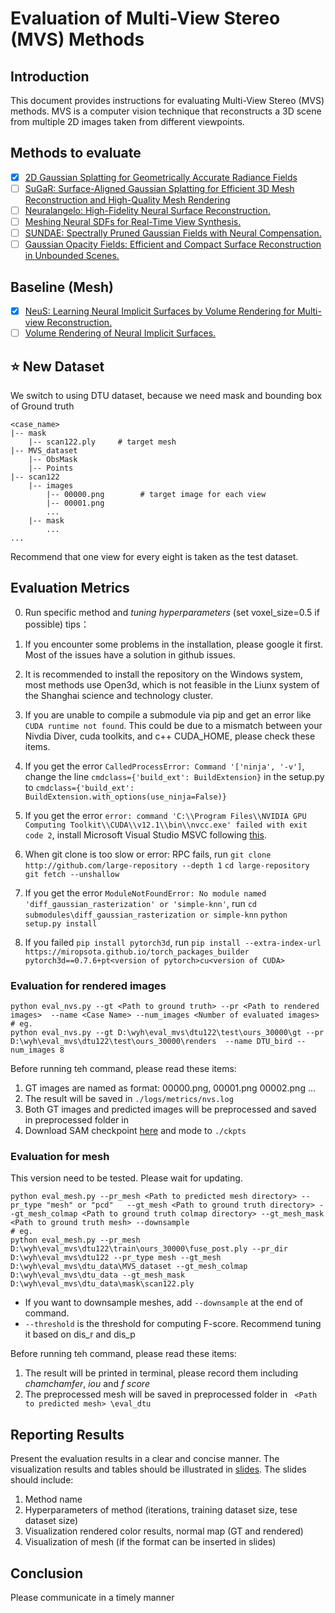 # Evaluation of Multi-View Stereo (MVS) Methods

## Introduction
This document provides instructions for evaluating Multi-View Stereo (MVS) methods. MVS is a computer vision technique that reconstructs a 3D scene from multiple 2D images taken from different viewpoints.
## Methods to evaluate
- [x] [2D Gaussian Splatting for Geometrically Accurate Radiance Fields](https://github.com/hbb1/2d-gaussian-splatting)
- [ ] [SuGaR: Surface-Aligned Gaussian Splatting for Efficient 3D Mesh Reconstruction and High-Quality Mesh Rendering](https://github.com/Anttwo/SuGaR)
- [ ] [Neuralangelo: High-Fidelity Neural Surface Reconstruction.](https://github.com/NVlabs/neuralangelo)
- [ ] [Meshing Neural SDFs for Real-Time View Synthesis.](https://github.com/hugoycj/torch-bakedsdf)
- [ ] [SUNDAE: Spectrally Pruned Gaussian Fields with Neural Compensation.](https://github.com/RunyiYang/SUNDAE)
- [ ] [Gaussian Opacity Fields: Efficient and Compact Surface Reconstruction in Unbounded Scenes.](https://github.com/autonomousvision/gaussian-opacity-fields)
## Baseline (Mesh)
- [x] [NeuS: Learning Neural Implicit Surfaces by Volume Rendering for Multi-view Reconstruction.](https://github.com/Anttwo/SuGaR)
- [ ] [Volume Rendering of Neural Implicit Surfaces.](https://github.com/lioryariv/volsdf)

## ⭐ New Dataset
We switch to using DTU dataset, because we need mask and bounding box of Ground truth
```
<case_name>
|-- mask
    |-- scan122.ply     # target mesh
|-- MVS_dataset
    |-- ObsMask
    |-- Points
|-- scan122
    |-- images             
        |-- 00000.png        # target image for each view
        |-- 00001.png
        ...
    |-- mask
        ...
...
```
Recommend that one view for every eight is taken as the test dataset.

## Evaluation Metrics
0. Run specific method and *tuning hyperparameters*  (set voxel_size=0.5 if possible)
tips：
1. If you encounter some problems in the installation, please google it first. Most of the issues have a solution in github issues.
2. It is recommended to install the repository on the Windows system, most methods use Open3d, which is not feasible in the Liunx system of the Shanghai science and technology cluster.
3. If you are unable to compile a submodule via pip and get an error like ```CUDA runtime not found```. This could be due to a mismatch between your Nivdia Diver, cuda toolkits, and c++ CUDA_HOME, please check these items. 
4. If you get the error ```CalledProcessError: Command '['ninja', '-v']```, change the line ```cmdclass={'build_ext': BuildExtension}``` in the setup.py to ```cmdclass={'build_ext': BuildExtension.with_options(use_ninja=False)}```
5. If you get the error ```error: command 'C:\\Program Files\\NVIDIA GPU Computing Toolkit\\CUDA\\v12.1\\bin\\nvcc.exe' failed with exit code 2```, install Microsoft Visual Studio MSVC following [this](https://blog.csdn.net/qq_21488193/article/details/134924533).
6. When git clone is too slow or error: RPC fails, run ```git clone http://github.com/large-repository --depth 1```  ```cd large-repository``` ```git fetch --unshallow```

7. If you get the error ```ModuleNotFoundError: No module named 'diff_gaussian_rasterization' or 'simple-knn'```, run  ```cd submodules\diff_gaussian_rasterization or simple-knn```  ```python setup.py install```
8. If you failed ```pip install pytorch3d```, run  ```pip install --extra-index-url https://miropsota.github.io/torch_packages_builder pytorch3d==0.7.6+pt<version of pytorch>cu<version of CUDA>```

### Evaluation for rendered images 
```
python eval_nvs.py --gt <Path to ground truth> --pr <Path to rendered images>  --name <Case Name> --num_images <Number of evaluated images>
# eg.
python eval_nvs.py --gt D:\wyh\eval_mvs\dtu122\test\ours_30000\gt --pr D:\wyh\eval_mvs\dtu122\test\ours_30000\renders  --name DTU_bird --num_images 8

```
Before running teh command, please read these items:
1. GT images are named as format: 00000.png, 00001.png 00002.png ... 
2. The result will be saved in ```./logs/metrics/nvs.log```
3. Both GT images and predicted images will be preprocessed and saved in preprocessed folder in <Path to rendered images>
4. Download SAM checkpoint [here](https://dl.fbaipublicfiles.com/segment_anything/sam_vit_h_4b8939.pth) and mode to ```./ckpts```

### Evaluation for mesh
This version need to be tested. Please wait for updating.
```
python eval_mesh.py --pr_mesh <Path to predicted mesh directory> --pr_type "mesh" or "pcd"   --gt_mesh <Path to ground truth directory> --gt_mesh_colmap <Path to ground truth colmap directory> --gt_mesh_mask <Path to ground truth mesh> --downsample
# eg.
python eval_mesh.py --pr_mesh D:\wyh\eval_mvs\dtu122\train\ours_30000\fuse_post.ply --pr_dir D:\wyh\eval_mvs\dtu122 --pr_type mesh --gt_mesh D:\wyh\eval_mvs\dtu_data\MVS_dataset --gt_mesh_colmap D:\wyh\eval_mvs\dtu_data --gt_mesh_mask D:\wyh\eval_mvs\dtu_data\mask\scan122.ply
```
- If you want to downsample meshes, add ```--downsample``` at the end of command. 
- ```--threshold``` is the threshold for computing F-score. Recommend tuning it based on dis_r and dis_p 

Before running teh command, please read these items:
1. The result will be printed in terminal, please record them including *chamchamfer*, *iou* and  *f score* 
2. The preprocessed mesh will be saved in preprocessed folder in ``` <Path to predicted mesh> \eval_dtu```


## Reporting Results
Present the evaluation results in a clear and concise manner. The visualization results and tables should be illustrated in [slides](./res.pptx). 
The slides should include:
1. Method name
2. Hyperparameters of method (iterations, training dataset size, tese dataset size)
3. Visualization rendered color results, normal map  (GT and rendered)
4. Visualization of mesh (if the format can be inserted in slides)

## Conclusion
Please communicate in a timely manner

